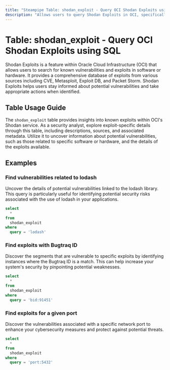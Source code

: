 ```yaml
---
title: "Steampipe Table: shodan_exploit - Query OCI Shodan Exploits using SQL"
description: "Allows users to query Shodan Exploits in OCI, specifically the details of various exploits available in the Shodan database, providing insights into potential vulnerabilities."
---
```


# Table: shodan_exploit - Query OCI Shodan Exploits using SQL

Shodan Exploits is a feature within Oracle Cloud Infrastructure (OCI) that allows users to search for known vulnerabilities and exploits in software or hardware. It provides a comprehensive database of exploits from various sources including CVE, Metasploit, Exploit DB, and Packet Storm. Shodan Exploits helps users stay informed about potential vulnerabilities and take appropriate actions when identified.

## Table Usage Guide

The `shodan_exploit` table provides insights into known exploits within OCI's Shodan service. As a security analyst, explore exploit-specific details through this table, including descriptions, sources, and associated metadata. Utilize it to uncover information about potential vulnerabilities, such as those related to specific software or hardware, and the details of the exploits available.

## Examples

### Find vulnerabilities related to lodash
Uncover the details of potential vulnerabilities linked to the lodash library. This query is particularly useful for identifying potential security risks associated with the use of lodash in your applications.

```sql
select
  *
from
  shodan_exploit
where
  query = 'lodash'
```

### Find exploits with Bugtraq ID
Discover the segments that are vulnerable to specific exploits by identifying instances where the Bugtraq ID is a match. This can help increase your system's security by pinpointing potential weaknesses.

```sql
select
  *
from
  shodan_exploit
where
  query = 'bid:91451'
```

### Find exploits for a given port
Discover the vulnerabilities associated with a specific network port to enhance your cybersecurity measures and protect against potential threats.

```sql
select
  *
from
  shodan_exploit
where
  query = 'port:5432'
```